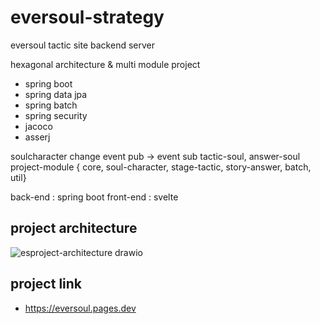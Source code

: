 # eversoul-strategy


eversoul tactic site backend server

hexagonal architecture & multi module project

  - spring boot
  - spring data jpa
  - spring batch
  - spring security
  - jacoco
  - asserj


soulcharacter change event pub -> event sub tactic-soul, answer-soul 
project-module { core, soul-character, stage-tactic, story-answer, batch, util}


back-end : spring boot
front-end : svelte

## project architecture

![esproject-architecture drawio](https://user-images.githubusercontent.com/95848796/216316351-6f213c6f-2966-4239-8266-f3f6fca9aedc.png)


## project link
  - https://eversoul.pages.dev
